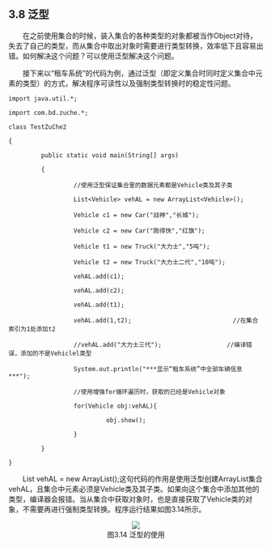 ## 3.8  泛型
 

&emsp;&emsp;在之前使用集合的时候，装入集合的各种类型的对象都被当作Object对待，失去了自己的类型，而从集合中取出对象时需要进行类型转换，效率低下且容易出错。如何解决这个问题？可以使用泛型解决这个问题。

&emsp;&emsp;接下来以“租车系统”的代码为例，通过泛型（即定义集合时同时定义集合中元素的类型）的方式，解决程序可读性以及强制类型转换时的稳定性问题。


```
import java.util.*;

import com.bd.zuche.*;

class TestZuChe2 

{

​         public static void main(String[] args) 

​         {

​                  //使用泛型保证集合里的数据元素都是Vehicle类及其子类

​                  List<Vehicle> vehAL = new ArrayList<Vehicle>();

​                  Vehicle c1 = new Car("战神","长城");

​                  Vehicle c2 = new Car("跑得快","红旗");

​                  Vehicle t1 = new Truck("大力士","5吨");

​                  Vehicle t2 = new Truck("大力士二代","10吨");

​                  vehAL.add(c1);

​                  vehAL.add(c2);

​                  vehAL.add(t1);

​                  vehAL.add(1,t2);                            //在集合索引为1处添加t2

​                  //vehAL.add("大力士三代");                  //编译错误，添加的不是Vehiclel类型

​                  System.out.println("***显示“租车系统”中全部车辆信息***");

​                  //使用增强for循环遍历时，获取的已经是Vehicle对象

​                  for(Vehicle obj:vehAL){

​                           obj.show();

​                  }

​         }

}
```


&emsp;&emsp;List<Vehicle> vehAL = new ArrayList<Vehicle>();这句代码的作用是使用泛型创建ArrayList集合vehAL，且集合中元素必须是Vehicle类及其子类。如果向这个集合中添加其他的类型，编译器会报错。当从集合中获取对象时，也是直接获取了Vehicle类的对象，不需要再进行强制类型转换。程序运行结果如图3.14所示。




<center><img src="https://labfile.oss.aliyuncs.com/library/textbook-java2/img/d3z/tu3.14.png" /></center>  
<center>图3.14  泛型的使用</center>  







